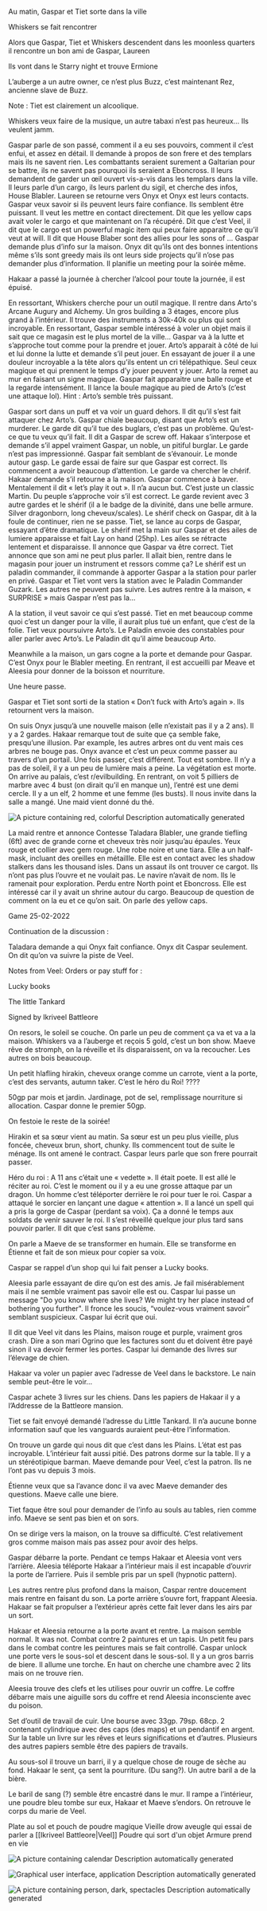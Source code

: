 
Au matin, Gaspar et Tiet sorte dans la ville

Whiskers se fait rencontrer

Alors que Gaspar, Tiet et Whiskers descendent dans les moonless quarters il rencontre un bon ami de Gaspar, Laureen

Ils vont dans le Starry night et trouve Ermione

L’auberge a un autre owner, ce n’est plus Buzz, c’est maintenant Rez, ancienne slave de Buzz.

Note : Tiet est clairement un alcoolique.

Whiskers veux faire de la musique, un autre tabaxi n’est pas heureux… Ils veulent jamm.

Gaspar parle de son passé, comment il a eu ses pouvoirs, comment il c’est enfui, et assez en détail. Il demande à propos de son frere et des templars mais ils ne savent rien. Les combattants seraient surement a Galtarian pour se battre, ils ne savent pas pourquoi ils seraient a Eboncross. Il leurs demandent de garder un œil ouvert vis-a-vis dans les templars dans la ville. Il leurs parle d’un cargo, ils leurs parlent du sigil, et cherche des infos, House Blabler. Laureen se retourne vers Onyx et Onyx est leurs contacts. Gaspar veux savoir si ils peuvent leurs faire confiance. Ils semblent être puissant. Il veut les mettre en contact directement. Dit que les yellow caps avait voler le cargo et que maintenant on l’a récupéré. Dit que c’est Veel, il dit que le cargo est un powerful magic item qui peux faire apparaitre ce qu’il veut at will. Il dit que House Blaber sont des allies pour les sons of … Gaspar demande plus d’info sur la maison. Onyx dit qu’ils ont des bonnes intentions même s’ils sont greedy mais ils ont leurs side projects qu’il n’ose pas demander plus d’information. Il planifie un meeting pour la soirée même.

Hakaar a passé la journée à chercher l’alcool pour toute la journée, il est épuisé.

En ressortant, Whiskers cherche pour un outil magique. Il rentre dans Arto's Arcane Augury and Alchemy. Un gros building a 3 étages, encore plus grand à l’intérieur. Il trouve des instruments a 30k-40k ou plus qui sont incroyable. En ressortant, Gaspar semble intéressé à voler un objet mais il sait que ce magasin est le plus mortel de la ville… Gaspar va à la lutte et s’approche tout comme pour la prendre et jouer. Arto’s apparait à côté de lui et lui donne la lutte et demande s’il peut jouer. En essayant de jouer il a une douleur incroyable a la tête alors qu’ils entent un cri télépathique. Seul ceux magique et qui prennent le temps d’y jouer peuvent y jouer. Arto la remet au mur en faisant un signe magique. Gaspar fait apparaitre une balle rouge et la regarde intensément. Il lance la boule magique au pied de Arto’s (c’est une attaque lol). Hint : Arto’s semble très puissant.

Gaspar sort dans un puff et va voir un guard dehors. Il dit qu’il s’est fait attaquer chez Arto’s. Gaspar chiale beaucoup, disant que Arto’s est un murderer. Le garde dit qu’il tue des buglars, c’est pas un problème. Qu’est-ce que tu veux qu’il fait. Il dit a Gaspar de screw off. Hakaar s’interpose et demande s’il appel vraiment Gaspar, un noble, un pitiful burglar. Le garde n’est pas impressionné. Gaspar fait semblant de s’évanouir. Le monde autour gasp. Le garde essai de faire sur que Gaspar est correct. Ils commencent a avoir beaucoup d’attention. Le garde va chercher le chérif. Hakaar demande s’il retourne a la maison. Gaspar commence à baver. Mentalement il dit « let’s play it out ». Il n’a aucun but. C’est juste un classic Martin. Du peuple s’approche voir s’il est correct. Le garde revient avec 3 autre gardes et le shérif (il a le badge de la divinité, dans une belle armure. Silver dragonborn, long cheveux/scales). Le shérif check on Gaspar, dit à la foule de continuer, rien ne se passe. Tiet, se lance au corps de Gaspar, essayant d’être dramatique. Le shérif met la main sur Gaspar et des ailes de lumiere apparaisse et fait Lay on hand (25hp). Les ailes se rétracte lentement et disparaisse. Il annonce que Gaspar va être correct. Tiet annonce que son ami ne peut plus parler. Il allait bien, rentre dans le magasin pour jouer un instrument et ressors comme ça? Le shérif est un paladin commander, il commande à apporter Gaspar a la station pour parler en privé. Gaspar et Tiet vont vers la station avec le Paladin Commander Guzark. Les autres ne peuvent pas suivre. Les autres rentre à la maison, « SURPRISE » mais Gaspar n’est pas la…

A la station, il veut savoir ce qui s’est passé. Tiet en met beaucoup comme quoi c’est un danger pour la ville, il aurait plus tué un enfant, que c’est de la folie. Tiet veux poursuivre Arto’s. Le Paladin envoie des constables pour aller parler avec Arto’s. Le Paladin dit qu’il aime beaucoup Arto.

Meanwhile a la maison, un gars cogne a la porte et demande pour Gaspar. C’est Onyx pour le Blabler meeting. En rentrant, il est accueilli par Meave et Aleesia pour donner de la boisson et nourriture.

Une heure passe.

Gaspar et Tiet sont sorti de la station « Don’t fuck with Arto’s again ». Ils retournent vers la maison.

On suis Onyx jusqu’à une nouvelle maison (elle n’existait pas il y a 2 ans). Il y a 2 gardes. Hakaar remarque tout de suite que ça semble fake, presqu’une illusion. Par example, les autres arbres ont du vent mais ces arbres ne bouge pas. Onyx avance et c’est un peux comme passer au travers d’un portail. Une fois passer, c’est différent. Tout est sombre. Il n’y a pas de soleil, il y a un peu de lumière mais a peine. La végétation est morte. On arrive au palais, c’est r/evilbuilding. En rentrant, on voit 5 pilliers de marbre avec 4 bust (on dirait qu’il en manque un), l’entré est une demi cercle. Il y a un elf, 2 homme et une femme (les busts). Il nous invite dans la salle a mangé. Une maid vient donné du thé.

![A picture containing red, colorful
Description automatically generated](file:///C:/Users/renau/AppData/Local/Temp/msohtmlclip1/01/clip_image001.png) 

La maid rentre et annonce Contesse Taladara Blabler, une grande tiefling (6ft) avec de grande corne et cheveux très noir jusqu’au épaules. Yeux rouge et collier avec gem rouge. Une robe noire et une tiara. Elle a un half-mask, incluant des oreilles en métaillle. Elle est en contact avec les shadow stalkers dans les thousand isles. Dans un assaut ils ont trouver ce cargot. Ils n’ont pas plus l’ouvre et ne voulait pas. Le navire n’avait de nom. Ils le ramenait pour exploration. Perdu entre North point et Eboncross. Elle est intéressé car il y avait un shrine autour du cargo. Beaucoup de question de comment on la eu et ce qu’on sait. On parle des yellow caps. 

Game 25-02-2022

Continuation de la discussion :

Taladara demande a qui Onyx fait confiance. Onyx dit Caspar seulement. On dit qu’on va suivre la piste de Veel.

Notes from Veel: Orders or pay stuff for :

Lucky books

The little Tankard

Signed by Ikriveel Battleore

On resors, le soleil se couche. On parle un peu de comment ça va et va a la maison. Whiskers va a l’auberge et reçois 5 gold, c’est un bon show. Maeve rêve de stromph, on la réveille et ils disparaissent, on va la recoucher. Les autres on bois beaucoup.

Un petit hlafling hirakin, cheveux orange comme un carrote, vient a la porte, c’est des servants, autumn taker. C’est le héro du Roi! ????

50gp par mois et jardin. Jardinage, pot de sel, remplissage nourriture si allocation. Caspar donne le premier 50gp.

On festoie le reste de la soirée!

Hirakin et sa sœur vient au matin. Sa sœur est un peu plus vieille, plus foncée, cheveux brun, short, chunky. Ils commencent tout de suite le ménage. Ils ont amené le contract. Caspar leurs parle que son frere pourrait passer.

Héro du roi : A 11 ans c’était une « vedette ». Il était poete. Il est allé le réciter au roi. C’est le moment ou il y a eu une grosse attaque par un dragon. Un homme c’est téléporter derrière le roi pour tuer le roi. Caspar a attaqué le sorcier en lançant une dague « attention ». Il a lancé un spell qui a pris la gorge de Caspar (perdant sa voix). Ça a donné le temps aux soldats de venir sauver le roi. Il s’est réveillé quelque jour plus tard sans pouvoir parler. Il dit que c’est sans problème.

On parle a Maeve de se transformer en humain. Elle se transforme en Étienne et fait de son mieux pour copier sa voix.

Caspar se rappel d’un shop qui lui fait penser a Lucky books.

Aleesia parle essayant de dire qu’on est des amis. Je fail misérablement mais il ne semble vraiment pas savoir elle est ou. Caspar lui passe un message "Do you know where she lives? We might try her place instead of bothering you further". Il fronce les soucis, “voulez-vous vraiment savoir” semblant suspicieux. Caspar lui écrit que oui.

Il dit que Veel vit dans les Plains, maison rouge et purple, vraiment gros crash. Dire a son mari Ogrino que les factures sont du et doivent être payé sinon il va devoir fermer les portes. Caspar lui demande des livres sur l’élevage de chien.

Hakaar va voler un papier avec l’adresse de Veel dans le backstore. Le nain semble peut-être le voir…

Caspar achete 3 livres sur les chiens. Dans les papiers de Hakaar il y a l’Addresse de la Battleore mansion.

Tiet se fait envoyé demandé l’adresse du Little Tankard. Il n’a aucune bonne information sauf que les vanguards auraient peut-être l’information.

On trouve un garde qui nous dit que c’est dans les Plains. L’état est pas incroyable. L’intérieur fait aussi pitié. Des patrons dorme sur la table. Il y a un stéréotipique barman. Maeve demande pour Veel, c’est la patron. Ils ne l’ont pas vu depuis 3 mois.

Étienne veux que sa l’avance donc il va avec Maeve demander des questions. Maeve calle une biere.

Tiet faque être soul pour demander de l’info au souls au tables, rien comme info. Maeve se sent pas bien et on sors.

On se dirige vers la maison, on la trouve sa difficulté. C’est relativement gros comme maison mais pas assez pour avoir des helps.

Gaspar débarre la porte. Pendant ce temps Hakaar et Aleesia vont vers l’arrière. Aleesia téléporte Hakaar a l’intérieur mais il est incapable d’ouvrir la porte de l’arriere. Puis il semble pris par un spell (hypnotic pattern).

Les autres rentre plus profond dans la maison, Caspar rentre doucement mais rentre en faisant du son. La porte arrière s’ouvre fort, frappant Aleesia. Hakaar se fait propulser a l’extérieur après cette fait lever dans les airs par un sort.

Hakaar et Aleesia retourne a la porte avant et rentre. La maison semble normal. It was not. Combat contre 2 paintures et un tapis. Un petit feu pars dans le combat contre les peintures mais se fait controllé. Caspar unlock une porte vers le sous-sol et descent dans le sous-sol. Il y a un gros barris de biere. Il allume une torche. En haut on cherche une chambre avec 2 lits mais on ne trouve rien.

Aleesia trouve des clefs et les utilises pour ouvrir un coffre. Le coffre débarre mais une aiguille sors du coffre et rend Aleesia inconsciente avec du poison.

Set d’outil de travail de cuir. Une bourse avec 33gp. 79sp. 68cp. 2 contenant cylindrique avec des caps (des maps) et un pendantif en argent. Sur la table un livre sur les rêves et leurs significations et d’autres. Plusieurs des autres papiers semble être des papiers de travails.

Au sous-sol il trouve un barri, il y a quelque chose de rouge de sèche au fond. Hakaar le sent, ça sent la pourriture. (Du sang?). Un autre baril a de la bière. 

Le baril de sang (?) semble être encastré dans le mur. Il rampe a l’intérieur, une poudre bleu tombe sur eux, Hakaar et Maeve s’endors. On retrouve le corps du marie de Veel.

Plate au sol et pouch de poudre magique
Vieille drow aveugle qui essai de parler a [[Ikriveel Battleore|Veel]]
Poudre qui sort d'un objet
Armure prend en vie


![A picture containing calendar
Description automatically generated](file:///C:/Users/renau/AppData/Local/Temp/msohtmlclip1/01/clip_image002.png)

![Graphical user interface, application
Description automatically generated](file:///C:/Users/renau/AppData/Local/Temp/msohtmlclip1/01/clip_image003.png)

![A picture containing person, dark, spectacles
Description automatically generated](file:///C:/Users/renau/AppData/Local/Temp/msohtmlclip1/01/clip_image005.png)

